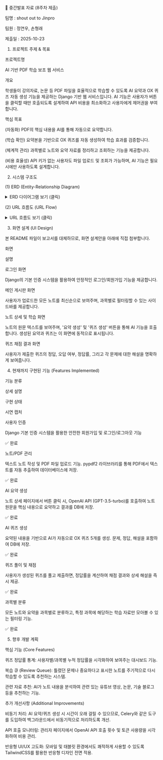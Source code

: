 🧾 중간발표 자료 (8주차 제출)

팀명 : shout out to Jinpro

팀원 : 정연우, 손형래

제출일 : 2025-10-23

1. 프로젝트 주제 & 목표

프로젝트명

AI 기반 PDF 학습 보조 웹 서비스

개요

학생들이 강의자료, 논문 등 PDF 파일을 효율적으로 학습할 수 있도록 AI 요약과 OX 퀴즈 자동 생성 기능을 제공하는 Django 기반 웹 서비스입니다. AI 기능은 사용자가 버튼을 클릭할 때만 호출되도록 설계하여 API 비용을 최소화하고 사용자에게 제어권을 부여합니다.

핵심 목표

(자동화) PDF의 핵심 내용을 AI를 통해 자동으로 요약합니다.

(학습 확인) 요약본을 기반으로 OX 퀴즈를 자동 생성하여 학습 효과를 검증합니다.

(체계적 관리) 과목별로 노트와 요약 자료를 정리하고 조회하는 기능을 제공합니다.

(비용 효율성) API 키가 없는 사용자도 파일 업로드 및 조회가 가능하며, AI 기능은 필요 시에만 사용하도록 설계합니다.

2. 시스템 구조도

(1) ERD (Entity-Relationship Diagram)

<details>
<summary>ERD 다이어그램 보기 (클릭)</summary>

erDiagram
    사용자 ||--o{ PDF문서 : "업로드"
    PDF문서 }o--|| 과목 : "소속"
    PDF문서 ||--|| 요약 : "포함"
    요약 ||--o{ 퀴즈 : "생성"

    사용자 {
      int id PK "사용자 ID"
      string username "사용자 이름"
      string password_hash "비밀번호 해시"
      datetime created_at "가입일자"
    }

    과목 {
        int id PK "과목 ID"
        string name UK "과목명"
    }

    PDF문서 {
      int id PK "문서 ID"
      int user_id FK "업로드한 사용자"
      int subject_id FK "소속 과목"
      string title "문서 제목"
      text content "추출된 텍스트"
      string file_path "원본 파일 경로"
      datetime created_at "업로드 날짜"
    }

    요약 {
      int id PK "요약 ID"
      int document_id FK "원본 PDF 문서"
      text summary_content "AI 요약 텍스트"
      datetime created_at "생성 날짜"
    }

    퀴즈 {
      int id PK "퀴즈 ID"
      int summary_id FK "원본 요약"
      text question "OX 문제"
      boolean answer "정답 (True/False)"
      text explanation "정답 해설"
      datetime created_at "생성 날짜"
    }


</details>

(2) URL 흐름도 (URL Flow)

<details>
<summary>URL 흐름도 보기 (클릭)</summary>

flowchart LR
    subgraph "사용자 인증"
        A["시작"] --> B["로그인 페이지<br/><code>/accounts/login/</code>"]
        B -- 로그인 성공 --> C["메인 (노트 목록)<br/><code>/notes/</code>"]
    end

    subgraph "노트 및 과목 관리"
        C --> D["새 노트 작성<br/><code>/notes/create/</code>"]
        C --> E["PDF 업로드<br/><code>/notes/upload/</code>"]
        C --> F["과목 목록<br/><code>/subjects/</code>"]
        F --> G["과목 상세 (노트 필터링)<br/><code>/subjects/{id}/</code>"]
    end
    
    subgraph "학습 기능 (AI)"
        G --> H["노트 상세 페이지<br/><code>/notes/{id}/</code>"]
        H -- 버튼 클릭 --> I["요약 생성 (POST)<br/><code>/notes/{id}/summarize/</code>"]
        H -- 버튼 클릭 --> J["퀴즈 생성 (POST)<br/><code>/notes/{id}/generate-quiz/</code>"]
        H -- 제출 --> K["퀴즈 채점 (POST)<br/><code>/notes/{id}/grade-quiz/</code>"]
    end

    D -- 작성 완료 --> G
    E -- 업로드 완료 --> H
    I -- 생성 완료 --> H
    J -- 생성 완료 --> H
    K -- 채점 완료 --> H


</details>

3. 화면 설계 (UI Design)

본 README 파일이 보고서를 대체하므로, 화면 설계안을 아래에 직접 첨부합니다.

화면

설명

로그인 화면

Django의 기본 인증 시스템을 활용하여 안정적인 로그인/회원가입 기능을 제공합니다.





메인 게시판 화면

사용자가 업로드한 모든 노트를 최신순으로 보여주며, 과목별로 필터링할 수 있는 사이드바를 제공합니다.





노트 상세 및 학습 화면

노트의 원문 텍스트를 보여주며, '요약 생성' 및 '퀴즈 생성' 버튼을 통해 AI 기능을 호출합니다. 생성된 요약과 퀴즈는 이 화면에 동적으로 표시됩니다.





퀴즈 채점 결과 화면

사용자가 제출한 퀴즈의 정답, 오답 여부, 정답률, 그리고 각 문제에 대한 해설을 명확하게 보여줍니다.





4. 현재까지 구현된 기능 (Features Implemented)

기능 분류

상세 설명

구현 상태

시연 캡처

사용자 인증

Django 기본 인증 시스템을 활용한 안전한 회원가입 및 로그인/로그아웃 기능

✅ 완료



노트/PDF 관리

텍스트 노트 작성 및 PDF 파일 업로드 기능. pypdf2 라이브러리를 통해 PDF에서 텍스트를 자동 추출하여 데이터베이스에 저장.

✅ 완료



AI 요약 생성

노트 상세 페이지에서 버튼 클릭 시, OpenAI API (GPT-3.5-turbo)를 호출하여 노트 원문을 핵심 내용으로 요약하고 결과를 DB에 저장.

✅ 완료



AI 퀴즈 생성

요약된 내용을 기반으로 AI가 자동으로 OX 퀴즈 5개를 생성. 문제, 정답, 해설을 포함하여 DB에 저장.

✅ 완료



퀴즈 풀이 및 채점

사용자가 생성된 퀴즈를 풀고 제출하면, 정답률을 계산하여 채점 결과와 상세 해설을 즉시 제공.

✅ 완료



과목별 분류

모든 노트와 요약을 과목별로 분류하고, 특정 과목에 해당하는 학습 자료만 모아볼 수 있는 필터링 기능.

✅ 완료



5. 향후 개발 계획

핵심 기능 (Core Features)

퀴즈 정답률 통계: 사용자별/과목별 누적 정답률을 시각화하여 보여주는 대시보드 기능.

복습 큐 (Review Queue): 틀렸던 문제나 중요하다고 표시한 노트를 주기적으로 다시 학습할 수 있도록 추천하는 시스템.

관련 자료 추천: AI가 노트 내용을 분석하여 관련 있는 유튜브 영상, 논문, 기술 블로그 등을 추천하는 기능.

추가 개선사항 (Additional Improvements)

비동기 처리: AI 요약/퀴즈 생성 시 시간이 오래 걸릴 수 있으므로, Celery와 같은 도구를 도입하여 백그라운드에서 비동기적으로 처리하도록 개선.

API 호출 모니터링: 관리자 페이지에서 OpenAI API 호출 횟수 및 토큰 사용량을 시각화하여 비용 관리.

반응형 UI/UX 고도화: 모바일 및 태블릿 환경에서도 쾌적하게 사용할 수 있도록 TailwindCSS를 활용한 반응형 디자인 전면 적용.
 
 

